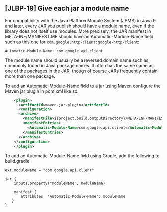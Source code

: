 [JLBP-19] Give each jar a module name
--------------------------------------------------

For compatibility with the Java Platform Module System (JPMS) in Java 9 and
later, every JAR you publish should have a module name, even if the library
does not itself use modules. More precisely, the JAR manifest in 
META-INF/MANIFEST.MF should have an Automatic-Module-Name field such as
this one for `com.google.http-client:google-http-client`:

```
Automatic-Module-Name: com.google.api.client
```

The module name should usually be a reversed domain name such as commonly
found in Java package names. It often has the same name as one of the packages
in the JAR, though of course JARs frequently contain more than one package.

To add an Automatic-Module-Name field to a jar using Maven configure the 
Maven jar plugin in pom.xml like so:

```xml
    <plugin>
      <artifactId>maven-jar-plugin</artifactId>
      <configuration>
      <archive>  
        <manifestFile>${project.build.outputDirectory}/META-INF/MANIFEST.MF</manifestFile>
        <manifestEntries>
          <Automatic-Module-Name>com.google.api.client</Automatic-Module-Name>
        </manifestEntries>
      </archive> 
    </configuration>
    </plugin> 
```

To add an Automatic-Module-Name field using Gradle, add the following to
build.gradle:

```
ext.moduleName = "com.google.api.client"

jar {
    inputs.property("moduleName", moduleName)

    manifest {
       attributes  'Automatic-Module-Name': moduleName
   }
}
```
